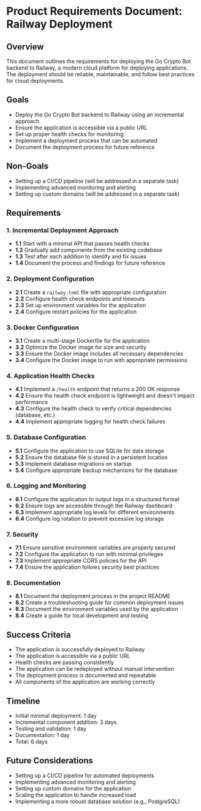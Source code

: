 # Product Requirements Document: Railway Deployment

## Overview
This document outlines the requirements for deploying the Go Crypto Bot backend to Railway, a modern cloud platform for deploying applications. The deployment should be reliable, maintainable, and follow best practices for cloud deployments.

## Goals
- Deploy the Go Crypto Bot backend to Railway using an incremental approach
- Ensure the application is accessible via a public URL
- Set up proper health checks for monitoring
- Implement a deployment process that can be automated
- Document the deployment process for future reference

## Non-Goals
- Setting up a CI/CD pipeline (will be addressed in a separate task)
- Implementing advanced monitoring and alerting
- Setting up custom domains (will be addressed in a separate task)

## Requirements

### 1. Incremental Deployment Approach
- **1.1** Start with a minimal API that passes health checks
- **1.2** Gradually add components from the existing codebase
- **1.3** Test after each addition to identify and fix issues
- **1.4** Document the process and findings for future reference

### 2. Deployment Configuration
- **2.1** Create a `railway.toml` file with appropriate configuration
- **2.2** Configure health check endpoints and timeouts
- **2.3** Set up environment variables for the application
- **2.4** Configure restart policies for the application

### 3. Docker Configuration
- **3.1** Create a multi-stage Dockerfile for the application
- **3.2** Optimize the Docker image for size and security
- **3.3** Ensure the Docker image includes all necessary dependencies
- **3.4** Configure the Docker image to run with appropriate permissions

### 4. Application Health Checks
- **4.1** Implement a `/health` endpoint that returns a 200 OK response
- **4.2** Ensure the health check endpoint is lightweight and doesn't impact performance
- **4.3** Configure the health check to verify critical dependencies (database, etc.)
- **4.4** Implement appropriate logging for health check failures

### 5. Database Configuration
- **5.1** Configure the application to use SQLite for data storage
- **5.2** Ensure the database file is stored in a persistent location
- **5.3** Implement database migrations on startup
- **5.4** Configure appropriate backup mechanisms for the database

### 6. Logging and Monitoring
- **6.1** Configure the application to output logs in a structured format
- **6.2** Ensure logs are accessible through the Railway dashboard
- **6.3** Implement appropriate log levels for different environments
- **6.4** Configure log rotation to prevent excessive log storage

### 7. Security
- **7.1** Ensure sensitive environment variables are properly secured
- **7.2** Configure the application to run with minimal privileges
- **7.3** Implement appropriate CORS policies for the API
- **7.4** Ensure the application follows security best practices

### 8. Documentation
- **8.1** Document the deployment process in the project README
- **8.2** Create a troubleshooting guide for common deployment issues
- **8.3** Document the environment variables used by the application
- **8.4** Create a guide for local development and testing

## Success Criteria
- The application is successfully deployed to Railway
- The application is accessible via a public URL
- Health checks are passing consistently
- The application can be redeployed without manual intervention
- The deployment process is documented and repeatable
- All components of the application are working correctly

## Timeline
- Initial minimal deployment: 1 day
- Incremental component addition: 3 days
- Testing and validation: 1 day
- Documentation: 1 day
- Total: 6 days

## Future Considerations
- Setting up a CI/CD pipeline for automated deployments
- Implementing advanced monitoring and alerting
- Setting up custom domains for the application
- Scaling the application to handle increased load
- Implementing a more robust database solution (e.g., PostgreSQL)
